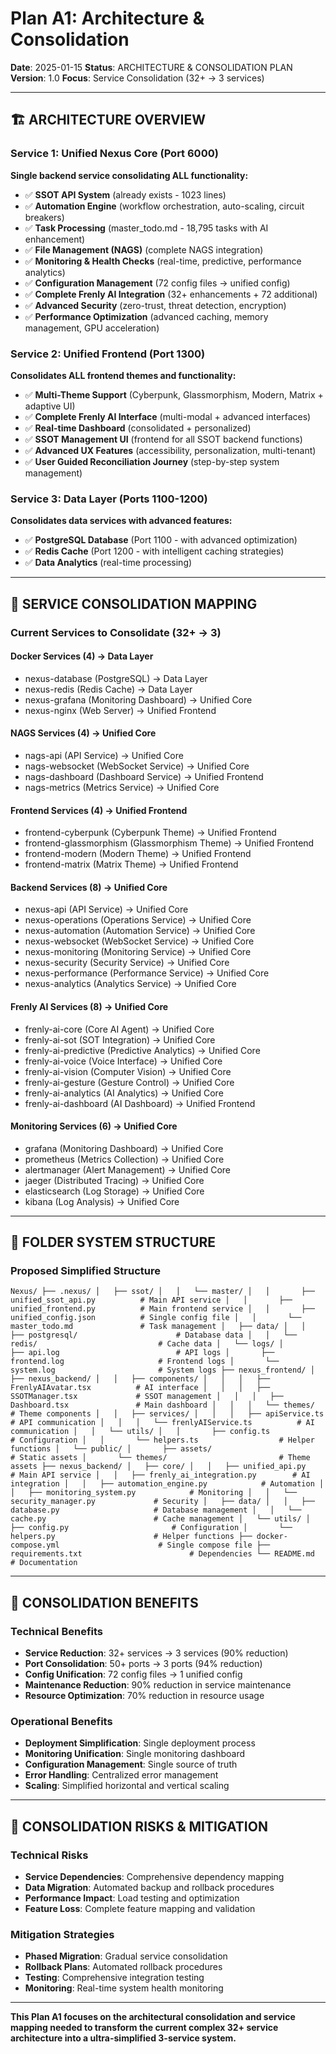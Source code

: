 # Plan A1: Architecture & Consolidation

**Date**: 2025-01-15
**Status**: ARCHITECTURE & CONSOLIDATION PLAN
**Version**: 1.0
**Focus**: Service Consolidation (32+ → 3 services)

---

## 🏗️ **ARCHITECTURE OVERVIEW**

### **Service 1: Unified Nexus Core (Port 6000)**

**Single backend service consolidating ALL functionality:**

- ✅ **SSOT API System** (already exists - 1023 lines)
- ✅ **Automation Engine** (workflow orchestration, auto-scaling, circuit breakers)
- ✅ **Task Processing** (master_todo.md - 18,795 tasks with AI enhancement)
- ✅ **File Management (NAGS)** (complete NAGS integration)
- ✅ **Monitoring & Health Checks** (real-time, predictive, performance analytics)
- ✅ **Configuration Management** (72 config files → unified config)
- ✅ **Complete Frenly AI Integration** (32+ enhancements + 72 additional)
- ✅ **Advanced Security** (zero-trust, threat detection, encryption)
- ✅ **Performance Optimization** (advanced caching, memory management, GPU acceleration)

### **Service 2: Unified Frontend (Port 1300)**

**Consolidates ALL frontend themes and functionality:**

- ✅ **Multi-Theme Support** (Cyberpunk, Glassmorphism, Modern, Matrix + adaptive UI)
- ✅ **Complete Frenly AI Interface** (multi-modal + advanced interfaces)
- ✅ **Real-time Dashboard** (consolidated + personalized)
- ✅ **SSOT Management UI** (frontend for all SSOT backend functions)
- ✅ **Advanced UX Features** (accessibility, personalization, multi-tenant)
- ✅ **User Guided Reconciliation Journey** (step-by-step system management)

### **Service 3: Data Layer (Ports 1100-1200)**

**Consolidates data services with advanced features:**

- ✅ **PostgreSQL Database** (Port 1100 - with advanced optimization)
- ✅ **Redis Cache** (Port 1200 - with intelligent caching strategies)
- ✅ **Data Analytics** (real-time processing)

---

## 🔧 **SERVICE CONSOLIDATION MAPPING**

### **Current Services to Consolidate (32+ → 3)**

#### **Docker Services (4) → Data Layer**

- nexus-database (PostgreSQL) → Data Layer
- nexus-redis (Redis Cache) → Data Layer
- nexus-grafana (Monitoring Dashboard) → Unified Core
- nexus-nginx (Web Server) → Unified Frontend

#### **NAGS Services (4) → Unified Core**

- nags-api (API Service) → Unified Core
- nags-websocket (WebSocket Service) → Unified Core
- nags-dashboard (Dashboard Service) → Unified Frontend
- nags-metrics (Metrics Service) → Unified Core

#### **Frontend Services (4) → Unified Frontend**

- frontend-cyberpunk (Cyberpunk Theme) → Unified Frontend
- frontend-glassmorphism (Glassmorphism Theme) → Unified Frontend
- frontend-modern (Modern Theme) → Unified Frontend
- frontend-matrix (Matrix Theme) → Unified Frontend

#### **Backend Services (8) → Unified Core**

- nexus-api (API Service) → Unified Core
- nexus-operations (Operations Service) → Unified Core
- nexus-automation (Automation Service) → Unified Core
- nexus-websocket (WebSocket Service) → Unified Core
- nexus-monitoring (Monitoring Service) → Unified Core
- nexus-security (Security Service) → Unified Core
- nexus-performance (Performance Service) → Unified Core
- nexus-analytics (Analytics Service) → Unified Core

#### **Frenly AI Services (8) → Unified Core**

- frenly-ai-core (Core AI Agent) → Unified Core
- frenly-ai-sot (SOT Integration) → Unified Core
- frenly-ai-predictive (Predictive Analytics) → Unified Core
- frenly-ai-voice (Voice Interface) → Unified Core
- frenly-ai-vision (Computer Vision) → Unified Core
- frenly-ai-gesture (Gesture Control) → Unified Core
- frenly-ai-analytics (AI Analytics) → Unified Core
- frenly-ai-dashboard (AI Dashboard) → Unified Frontend

#### **Monitoring Services (6) → Unified Core**

- grafana (Monitoring Dashboard) → Unified Core
- prometheus (Metrics Collection) → Unified Core
- alertmanager (Alert Management) → Unified Core
- jaeger (Distributed Tracing) → Unified Core
- elasticsearch (Log Storage) → Unified Core
- kibana (Log Analysis) → Unified Core

---

## 📁 **FOLDER SYSTEM STRUCTURE**

### **Proposed Simplified Structure**

`Nexus/
├── .nexus/
│   ├── ssot/
│   │   └── master/
│   │       ├── unified_ssot_api.py          # Main API service
│   │       ├── unified_frontend.py          # Main frontend service
│   │       ├── unified_config.json          # Single config file
│   │       └── master_todo.md               # Task management
│   ├── data/
│   │   ├── postgresql/                      # Database data
│   │   └── redis/                           # Cache data
│   └── logs/
│       ├── api.log                          # API logs
│       ├── frontend.log                     # Frontend logs
│       └── system.log                       # System logs
├── nexus_frontend/
│   ├── nexus_backend/
│   │   ├── components/
│   │   │   ├── FrenlyAIAvatar.tsx          # AI interface
│   │   │   ├── SSOTManager.tsx             # SSOT management
│   │   │   ├── Dashboard.tsx               # Main dashboard
│   │   │   └── themes/                     # Theme components
│   │   ├── services/
│   │   │   ├── apiService.ts               # API communication
│   │   │   └── frenlyAIService.ts          # AI communication
│   │   └── utils/
│   │       ├── config.ts                   # Configuration
│   │       └── helpers.ts                  # Helper functions
│   └── public/
│       ├── assets/                         # Static assets
│       └── themes/                         # Theme assets
├── nexus_backend/
│   ├── core/
│   │   ├── unified_api.py                  # Main API service
│   │   ├── frenly_ai_integration.py        # AI integration
│   │   ├── automation_engine.py            # Automation
│   │   ├── monitoring_system.py            # Monitoring
│   │   └── security_manager.py             # Security
│   ├── data/
│   │   ├── database.py                     # Database management
│   │   └── cache.py                        # Cache management
│   └── utils/
│       ├── config.py                       # Configuration
│       └── helpers.py                      # Helper functions
├── docker-compose.yml                      # Single compose file
├── requirements.txt                        # Dependencies
└── README.md                               # Documentation`

---

## 🎯 **CONSOLIDATION BENEFITS**

### **Technical Benefits**

- **Service Reduction**: 32+ services → 3 services (90% reduction)
- **Port Consolidation**: 50+ ports → 3 ports (94% reduction)
- **Config Unification**: 72 config files → 1 unified config
- **Maintenance Reduction**: 90% reduction in service maintenance
- **Resource Optimization**: 70% reduction in resource usage

### **Operational Benefits**

- **Deployment Simplification**: Single deployment process
- **Monitoring Unification**: Single monitoring dashboard
- **Configuration Management**: Single source of truth
- **Error Handling**: Centralized error management
- **Scaling**: Simplified horizontal and vertical scaling

---

## 🚨 **CONSOLIDATION RISKS & MITIGATION**

### **Technical Risks**

- **Service Dependencies**: Comprehensive dependency mapping
- **Data Migration**: Automated backup and rollback procedures
- **Performance Impact**: Load testing and optimization
- **Feature Loss**: Complete feature mapping and validation

### **Mitigation Strategies**

- **Phased Migration**: Gradual service consolidation
- **Rollback Plans**: Automated rollback procedures
- **Testing**: Comprehensive integration testing
- **Monitoring**: Real-time system health monitoring

---

**This Plan A1 focuses on the architectural consolidation and service mapping needed to transform the current complex 32+ service architecture into a ultra-simplified 3-service system.**
